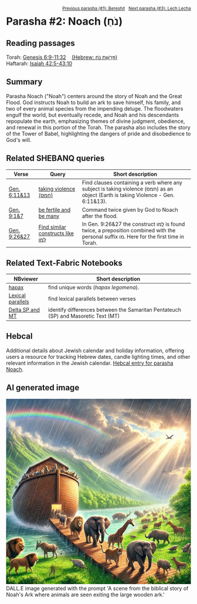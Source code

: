 <span style="float: right;"><sup><a href="../01%20-%20Bereshit">Previous parasha (#1): Bereshit</a> &nbsp;&nbsp;<a href="../03%20-%20Lech%20Lecha">Next parasha (#3): Lech Lecha</a></sup></span>
# Parasha #2: Noach (נֹחַ) <a name="start"></a> 

## Reading passages

Torah: <a href="https://www.stepbible.org/?q=version=NASB2020|reference=Gen.6:9-11:32&options=HNVUG" target="_blank">Genesis 6:9-11:32</a> &nbsp;&nbsp; <a href="https://tikkun.io/#/p/noach" target="_blank">(Hebrew: פָּרָשַׁת נֹח)</a><br>
Haftarah: <a href="https://www.stepbible.org/?q=version=NASB2020|reference=Isa.54:1-55:5&options=HNVUG" target="_blank">Isaiah 42:5-43:10</a>


## Summary

Parasha Noach ("Noah") centers around the story of Noah and the Great Flood. God instructs Noah to build an ark to save himself, his family, and two of every animal species from the impending deluge. The floodwaters engulf the world, but eventually recede, and Noah and his descendants repopulate the earth, emphasizing themes of divine judgment, obedience, and renewal in this portion of the Torah. The parasha also includes the story of the Tower of Babel, highlighting the dangers of pride and disobedience to God's will.

## Related SHEBANQ queries

Verse | Query | Short description
--- | --- | ---
<a href="https://www.stepbible.org/?q=version=NASB2020\|reference=Gen.6:11,13&options=HNVUG" target="_blank">Gen. 6:11&13</a> | <a href="https://shebanq.ancient-data.org/hebrew/text?iid=5616&version=2021&page=1&mr=r&qw=q" target="_blank">taking violence (חמס)</a> | Find clauses containing a verb where any subject is taking violence (חמס) as an object (Earth is taking Violence - Gen. 6:11&13).
<a href="https://www.stepbible.org/?q=version=NASB2020\|reference=Gen.9:1,7&options=HNVUG" target="_blank">Gen. 9:1&7</a> | <a href="https://shebanq.ancient-data.org/hebrew/text?iid=6286&version=2021&page=1&mr=r&qw=q" target="_blank">be fertile and be many</a> | Command twice given by God to Noach after the flood.
<a href="https://www.stepbible.org/?q=version=NASB2020\|reference=Gen.9:26,27&options=HNVUG" target="_blank">Gen. 9:26&27</a> | <a href="https://shebanq.ancient-data.org/hebrew/text?iid=5529&version=2021&page=1&mr=r&qw=q" target="_blank">Find similar constructs like לָֽמֹו</a> | In Gen. 9:26&27 the construct לָֽמֹו is found twice, a preposition combined with the personal suffix מֹו. Here for the first time in Torah.

## Related Text-Fabric Notebooks

NBviewer | Short description
---|---
<a href="https://nbviewer.org/github/tonyjurg/Parashot/blob/main/WeeklyParasha/02%20-%20Noach/hapax.ipynb" target="_blank">hapax</a>| find unique words (*hapax legomena*).
<a href="https://nbviewer.org/github/tonyjurg/Parashot/blob/main/WeeklyParasha/02%20-%20Noach/lexical_parallels.ipynb" target="_blank">Lexical parallels</a>| find lexical parallels between verses
<a href="https://nbviewer.org/github/tonyjurg/Parashot/blob/main/WeeklyParasha/02%20-%20Noach/delta_mt_and_sp.ipynb" target="_blank">Delta SP and MT</a>| identify differences between the Samaritan Pentateuch (SP) and Masoretic Text (MT)

## Hebcal

Additional details about Jewish calendar and holiday information, offering users a resource for tracking Hebrew dates, candle lighting times, and other relevant information in the Jewish calendar. <a href="https://www.hebcal.com/sedrot/noach" target="_blank">Hebcal entry for parasha Noach</a>.

## AI generated image

<img src="images/DALL_E_Noah_animals_exiting_the_ark.jpg">
DALL.E image generated with the prompt 'A scene from the biblical story of Noah's Ark where animals are seen exiting the large wooden ark.'
